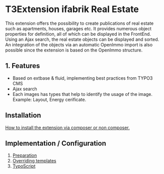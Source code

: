 # T3Extension ifabrik Real Estate

This extension offers the possibility to create publications of real estate such as apartments, houses, garages etc. It provides numerous object properties for definition, all of which can be displayed in the FrontEnd. Using an Ajax search, the real estate objects can be displayed and sorted. An integration of the objects via an automatic OpenImmo import is also possible since the extension is based on the OpenImmo structure.

## 1. Features

* Based on extbase & fluid, implementing best practices from TYPO3 CMS
* Ajax search
* Each images has types that help to identify the usage of the image. Example: Layout, Energy cerificate. 

## Installation

[How to install the extension via composer or non composer.](https://github.com/ifabrik-GmbH/ifab_realestate/blob/master/Documentation/Administrator/Installation/Index.rst)

## Implementation / Configuration

1. [Preparation](https://github.com/ifabrik-GmbH/ifab_realestate/blob/master/Documentation/Administrator/Installation/Index.rst#preparation)
2. [Overriding templates](https://github.com/ifabrik-GmbH/ifab_realestate/blob/master/Documentation/Administrator/Templates/Index.rst)
3. [TypoScript](https://github.com/ifabrik-GmbH/ifab_realestate/blob/master/Documentation/Administrator/TypoScript/Index.rst)